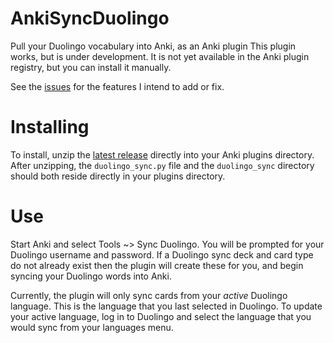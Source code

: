 # AnkiSyncDuolingo
Pull your Duolingo vocabulary into Anki, as an Anki plugin This plugin works, but is under development. It is not yet available in the Anki plugin registry, but you can install it manually.

See the [issues](https://github.com/JASchilz/AnkiSyncDuolingo/issues/) for the features I intend to add or fix.

# Installing
To install, unzip the [latest release](https://github.com/JASchilz/AnkiSyncDuolingo/releases/latest/) directly into your Anki plugins directory. After unzipping, the `duolingo_sync.py` file and the `duolingo_sync` directory should both reside directly in your plugins directory.

# Use
Start Anki and select Tools ~> Sync Duolingo. You will be prompted for your Duolingo username and password. If a Duolingo sync deck and card type do not already exist then the plugin will create these for you, and begin syncing your Duolingo words into Anki.

Currently, the plugin will only sync cards from your *active* Duolingo language. This is the language that you last selected in Duolingo. To update your active language, log in to Duolingo and select the language that you would sync from your languages menu.

